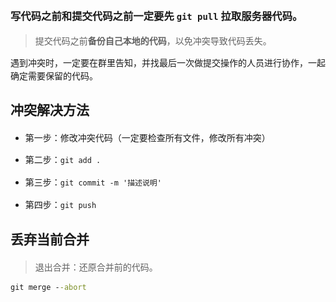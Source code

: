 ### **写代码之前和提交代码之前一定要先 `git pull` 拉取服务器代码。**

> 提交代码之前**备份自己本地的代码**，以免冲突导致代码丢失。



遇到冲突时，一定要在群里告知，并找最后一次做提交操作的人员进行协作，一起确定需要保留的代码。



## 冲突解决方法

- 第一步：修改冲突代码（一定要检查所有文件，修改所有冲突）

- 第二步：`git add .` 

- 第三步：`git commit -m '描述说明'` 
- 第四步：`git push` 



## 丢弃当前合并

> 退出合并：还原合并前的代码。

```cmd
git merge --abort
```

​	




<style>
  * { line-height: 1.5em; }
</style>
